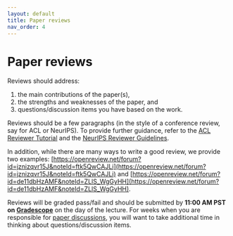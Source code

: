 ```yaml
---
layout: default
title: Paper reviews
nav_order: 4
---
```

# Paper reviews

Reviews should address:

1. the main contributions of the paper(s),
2. the strengths and weaknesses of the paper, and
3. questions/discussion items you have based on the work.

Reviews should be a few paragraphs (in the style of a conference review, say for ACL or NeurIPS).
To provide further guidance, refer to the [ACL Reviewer Tutorial](https://aclrollingreview.org/reviewertutorial) and the [NeurIPS Reviewer Guidelines](https://neurips.cc/Conferences/2021/Reviewer-Guidelines). 

In addition, while there are many ways to write a good review, we provide two examples: [https://openreview.net/forum?id=jznizqvr15J&noteId=ftk5QwCAJLi](https://openreview.net/forum?id=jznizqvr15J&noteId=ftk5QwCAJLi) and [https://openreview.net/forum?id=de11dbHzAMF&noteId=ZLlS_WgGyHH](https://openreview.net/forum?id=de11dbHzAMF&noteId=ZLlS_WgGyHH). 

Reviews will be graded pass/fail and should be submitted by **11:00 AM PST on [Gradescope](https://www.gradescope.com/courses/342794)** on the day of the lecture. 
For weeks when you are responsible for [paper discussions](https://stanford-cs324.github.io/winter2022/paper-discussions/), you will want to take additional time in thinking about questions/discussion items.  
